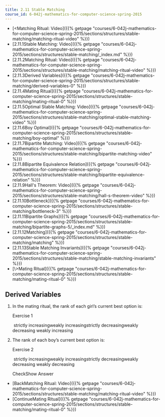 ```yaml
---
title: 2.11 Stable Matching
course_id: 6-042j-mathematics-for-computer-science-spring-2015
---
```

*   [<Matching Ritual: Video]({{% getpage "courses/6-042j-mathematics-for-computer-science-spring-2015/sections/structures/stable-matching/matching-ritual-video" %}})
*   [2.11.1Stable Matching: Video]({{% getpage "courses/6-042j-mathematics-for-computer-science-spring-2015/sections/structures/stable-matching/_index.md" %}})
*   [2.11.2Matching Ritual: Video]({{% getpage "courses/6-042j-mathematics-for-computer-science-spring-2015/sections/structures/stable-matching/matching-ritual-video" %}})
*   [2.11.3Derived Variables]({{% getpage "courses/6-042j-mathematics-for-computer-science-spring-2015/sections/structures/stable-matching/derived-variables-0" %}})
*   [2.11.4Mating Ritual]({{% getpage "courses/6-042j-mathematics-for-computer-science-spring-2015/sections/structures/stable-matching/mating-ritual-0" %}})
*   [2.11.5Optimal Stable Matching: Video]({{% getpage "courses/6-042j-mathematics-for-computer-science-spring-2015/sections/structures/stable-matching/optimal-stable-matching-video" %}})
*   [2.11.6Boy Optimal]({{% getpage "courses/6-042j-mathematics-for-computer-science-spring-2015/sections/structures/stable-matching/boy-optimal" %}})
*   [2.11.7Bipartite Matching: Video]({{% getpage "courses/6-042j-mathematics-for-computer-science-spring-2015/sections/structures/stable-matching/bipartite-matching-video" %}})
*   [2.11.8Bipartite Equivalence Relation]({{% getpage "courses/6-042j-mathematics-for-computer-science-spring-2015/sections/structures/stable-matching/bipartite-equivalence-relation" %}})
*   [2.11.9Hall's Theorem: Video]({{% getpage "courses/6-042j-mathematics-for-computer-science-spring-2015/sections/structures/stable-matching/hall-s-theorem-video" %}})
*   [2.11.10Bottleneck]({{% getpage "courses/6-042j-mathematics-for-computer-science-spring-2015/sections/structures/stable-matching/bottleneck-3" %}})
*   [2.11.11Bipartite Graphs]({{% getpage "courses/6-042j-mathematics-for-computer-science-spring-2015/sections/structures/stable-matching/bipartite-graphs-5/_index.md" %}})
*   [2.11.12Matching]({{% getpage "courses/6-042j-mathematics-for-computer-science-spring-2015/sections/structures/stable-matching/matching" %}})
*   [2.11.13Stable Matching Invariants]({{% getpage "courses/6-042j-mathematics-for-computer-science-spring-2015/sections/structures/stable-matching/stable-matching-invariants" %}})
*   [\\>Mating Ritual]({{% getpage "courses/6-042j-mathematics-for-computer-science-spring-2015/sections/structures/stable-matching/mating-ritual-0" %}})

Derived Variables
-----------------

1.  In the mating ritual, the rank of each girl’s current best option is:
    
    Exercise 1
    
    &nbsp;strictly increasingweakly increasingstrictly decreasingweakly decreasing weakly increasing&nbsp;
    
2.  The rank of each boy’s current best option is:
    
    Exercise 2
    
    &nbsp;strictly increasingweakly increasingstrictly decreasingweakly decreasing weakly decreasing&nbsp;
    
    CheckShow Answer
    

*   [BackMatching Ritual: Video]({{% getpage "courses/6-042j-mathematics-for-computer-science-spring-2015/sections/structures/stable-matching/matching-ritual-video" %}})
*   [ContinueMating Ritual]({{% getpage "courses/6-042j-mathematics-for-computer-science-spring-2015/sections/structures/stable-matching/mating-ritual-0" %}})